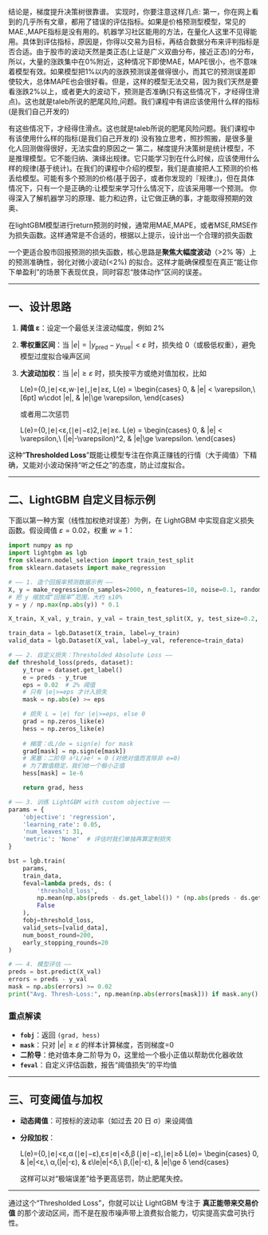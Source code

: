 结论是，梯度提升决策树很靠谱。
实现时，你要注意这样几点:
第一，你在网上看到的几乎所有文章，都用了错误的评估指标。如果是价格预测型模型，常见的MAE.,MAPE指标是没有用的。机器学习社区能用的方法，在量化人这里不见得能用。具体到评估指标，原因是，你得以交易为目标，再结合数据分布来评判指标是否合适。由于股市的波动天然是类正态(上证是广义双曲分布，接近正态)的分布，所以，大量的涨跌集中在0%附近，这种情况下即使MAE，MAPE很小，也不意味着模型有效。如果模型把1%以内的涨跌预测误差做得很小，而其它的预测误差即使较大，总体MAPE也会很好看。但是，这样的模型无法交易，因为我们天然是要看涨跌2%以上，或者更大的波动下，预测是否准确(只有这些情况下，才经得住滑点)。这也就是taleb所说的肥尾风险,问题。我们课程中有讲应该使用什么样的指标(是我们自己开发的)

有这些情况下，才经得住滑点。这也就是taleb所说的肥尾风险问题。我们课程中有该使用什么样的指标(是我们自己开发的)
没有独立思考，照抄照搬，是很多量化人回测做得很好，无法实盘的原因之一
第二，梯度提升决策树是统计模型，不是推理模型。它不能归纳、演绎出规律。它只能学习到在什么时候，应该使用什么样的规律(基于统计)。在我们的课程中介绍的模型，我们是直接把人工预测的价格丢给模型。可能有多个预测的价格(基于因子，或者你发现的『规律』)，但在具体情况下，只有一个是正确的:让模型来学习什么情况下，应该采用哪一个预测。
你得深入了解机器学习的原理、能力和边界，让它做正确的事，才能取得预期的效奥、

在lightGBM模型进行return预测的时候，通常用MAE,MAPE，或者MSE,RMSE作为损失函数。这样通常是不合适的，根据以上提示，设计出一个合理的损失函数

一个更适合股市回报预测的损失函数，核心思路是**聚焦大幅度波动**（>2% 等）上的预测准确性，弱化对微小波动(<2%) 的拟合。这样才能确保模型在真正“能让你下单盈利”的场景下表现优良，同时容忍“肢体动作”区间的误差。

------

## 一、设计思路

1. **阈值 ε**：设定一个最低关注波动幅度，例如 2%

2. **零权重区间**：当 $|e| = |y_{\text{pred}} - y_{\text{true}}| < \varepsilon$ 时，损失给 0（或极低权重），避免模型过度拟合噪声区间

3. **大波动加权**：当 $|e| \ge \varepsilon$ 时，损失按平方或绝对值加权，比如

   L(e)={0,∣e∣<ε,w⋅∣e∣,∣e∣≥ε,  L(e) =   \begin{cases}    0, & |e| < \varepsilon,\\[6pt]    w\cdot |e|, & |e|\ge \varepsilon,  \end{cases}

   或者用二次惩罚

   L(e)={0,∣e∣<ε,(∣e∣−ε)2,∣e∣≥ε.  L(e) =   \begin{cases}    0, & |e| < \varepsilon,\\    (|e|-\varepsilon)^2, & |e|\ge \varepsilon.  \end{cases}

这种“**Thresholded Loss**”既能让模型专注在你真正赚钱的行情（大于阈值）下精确，又能对小波动保持“听之任之”的态度，防止过度拟合。

------

## 二、LightGBM 自定义目标示例

下面以第一种方案（线性加权绝对误差）为例，在 LightGBM 中实现自定义损失函数。假设阈值 $\varepsilon=0.02$，权重 $w=1$：

```python
import numpy as np
import lightgbm as lgb
from sklearn.model_selection import train_test_split
from sklearn.datasets import make_regression

# —— 1. 造个回报率预测数据示例 ——
X, y = make_regression(n_samples=2000, n_features=10, noise=0.1, random_state=42)
# 把 y 缩放成“回报率”范围，大约 ±10%
y = y / np.max(np.abs(y)) * 0.1

X_train, X_val, y_train, y_val = train_test_split(X, y, test_size=0.2, random_state=0)

train_data = lgb.Dataset(X_train, label=y_train)
valid_data = lgb.Dataset(X_val, label=y_val, reference=train_data)

# —— 2. 自定义损失：Thresholded Absolute Loss ——
def threshold_loss(preds, dataset):
    y_true = dataset.get_label()
    e = preds - y_true
    eps = 0.02  # 2% 阈值
    # 只有 |e|>=eps 才计入损失
    mask = np.abs(e) >= eps

    # 损失 L = |e| for |e|>=eps, else 0
    grad = np.zeros_like(e)
    hess = np.zeros_like(e)
    
    # 梯度：dL/de = sign(e) for mask
    grad[mask] = np.sign(e[mask])
    # 黑塞：二阶导 ∂²L/∂e² = 0 (对绝对值而言除非 e=0)
    # 为了数值稳定，我们给一个极小正值
    hess[mask] = 1e-6

    return grad, hess

# —— 3. 训练 LightGBM with custom objective ——
params = {
    'objective': 'regression',
    'learning_rate': 0.05,
    'num_leaves': 31,
    'metric': 'None'  # 评估时我们单独再算定制损失
}

bst = lgb.train(
    params,
    train_data,
    feval=lambda preds, ds: (
        'threshold_loss', 
        np.mean(np.abs(preds - ds.get_label()) * (np.abs(preds - ds.get_label())>=0.02)), 
        False
    ),
    fobj=threshold_loss,
    valid_sets=[valid_data],
    num_boost_round=200,
    early_stopping_rounds=20
)

# —— 4. 模型评估 —— 
preds = bst.predict(X_val)
errors = preds - y_val
mask = np.abs(errors) >= 0.02
print("Avg. Thresh-Loss:", np.mean(np.abs(errors[mask])) if mask.any() else 0.0)
```

### 重点解读

* **`fobj`**：返回 `(grad, hess)`
* **`mask`**：只对 $|e|\ge\varepsilon$ 的样本计算梯度，否则梯度=0
* **二阶导**：绝对值本身二阶导为 0，这里给一个极小正值以帮助优化器收敛
* **`feval`**：自定义评估函数，报告“阈值损失”的平均值

------

## 三、可变阈值与加权

* **动态阈值**：可按标的波动率（如过去 20 日 σ）来设阈值

* **分段加权**：

  L(e)={0,∣e∣<ε,α (∣e∣−ε),ε≤∣e∣<δ,β (∣e∣−ε),∣e∣≥δ  L(e)=  \begin{cases}    0, & |e|<ε,\\    α\,(|e|-ε), & ε\le|e|<δ,\\    β\,(|e|-ε), & |e|\ge δ  \end{cases}

  这样可以对“极端误差”给予更高惩罚，防止肥尾失控。

------

通过这个“Thresholded Loss”，你就可以让 LightGBM 专注于 **真正能带来交易价值** 的那个波动区间，而不是在股市噪声带上浪费拟合能力，切实提高实盘可执行性。